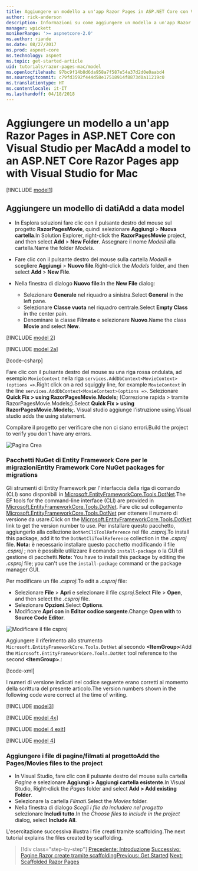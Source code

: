 ```yaml
---
title: Aggiungere un modello a un'app Razor Pages in ASP.NET Core con Visual Studio per Mac
author: rick-anderson
description: Informazioni su come aggiungere un modello a un'app Razor Pages in ASP.NET Core con Visual Studio per Mac.
manager: wpickett
monikerRange: '>= aspnetcore-2.0'
ms.author: riande
ms.date: 08/27/2017
ms.prod: aspnet-core
ms.technology: aspnet
ms.topic: get-started-article
uid: tutorials/razor-pages-mac/model
ms.openlocfilehash: 97bc9f14b8d6da958a7f587e54a37d2d0e0aabd4
ms.sourcegitcommit: c79fd3592f444d58e17518914f8873d0a11219c0
ms.translationtype: HT
ms.contentlocale: it-IT
ms.lasthandoff: 04/18/2018
---
```

# <a name="add-a-model-to-an-aspnet-core-razor-pages-app-with-visual-studio-for-mac"></a><span data-ttu-id="d0623-103">Aggiungere un modello a un'app Razor Pages in ASP.NET Core con Visual Studio per Mac</span><span class="sxs-lookup"><span data-stu-id="d0623-103">Add a model to an ASP.NET Core Razor Pages app with Visual Studio for Mac</span></span>

[!INCLUDE [model1](../../includes/RP/model1.md)]

## <a name="add-a-data-model"></a><span data-ttu-id="d0623-104">Aggiungere un modello di dati</span><span class="sxs-lookup"><span data-stu-id="d0623-104">Add a data model</span></span>

* <span data-ttu-id="d0623-105">In Esplora soluzioni fare clic con il pulsante destro del mouse sul progetto **RazorPagesMovie**, quindi selezionare **Aggiungi** > **Nuova cartella**.</span><span class="sxs-lookup"><span data-stu-id="d0623-105">In Solution Explorer, right-click the **RazorPagesMovie** project, and then select **Add** > **New Folder**.</span></span> <span data-ttu-id="d0623-106">Assegnare il nome *Modelli* alla cartella.</span><span class="sxs-lookup"><span data-stu-id="d0623-106">Name the folder *Models*.</span></span>
* <span data-ttu-id="d0623-107">Fare clic con il pulsante destro del mouse sulla cartella *Modelli* e scegliere **Aggiungi** > **Nuovo file**.</span><span class="sxs-lookup"><span data-stu-id="d0623-107">Right-click the *Models* folder, and then select **Add** > **New File**.</span></span>
* <span data-ttu-id="d0623-108">Nella finestra di dialogo **Nuovo file**:</span><span class="sxs-lookup"><span data-stu-id="d0623-108">In the **New File** dialog:</span></span>

  * <span data-ttu-id="d0623-109">Selezionare **Generale** nel riquadro a sinistra.</span><span class="sxs-lookup"><span data-stu-id="d0623-109">Select **General** in the left pane.</span></span>
  * <span data-ttu-id="d0623-110">Selezionare **Classe vuota** nel riquadro centrale.</span><span class="sxs-lookup"><span data-stu-id="d0623-110">Select **Empty Class** in the center pain.</span></span>
  * <span data-ttu-id="d0623-111">Denominare la classe **Filmato** e selezionare **Nuovo**.</span><span class="sxs-lookup"><span data-stu-id="d0623-111">Name the class **Movie** and select **New**.</span></span>

[!INCLUDE [model 2](../../includes/RP/model2.md)]

[!INCLUDE [model 2a](../../includes/RP/model2a.md)]

[!code-csharp[](../../tutorials/razor-pages/razor-pages-start/sample/RazorPagesMovie/Startup.cs?name=snippet_ConfigureServices2&highlight=3-6)]

<span data-ttu-id="d0623-112">Fare clic con il pulsante destro del mouse su una riga rossa ondulata, ad esempio `MovieContext` nella riga `services.AddDbContext<MovieContext>(options =>`.</span><span class="sxs-lookup"><span data-stu-id="d0623-112">Right click on a red squiggly line, for example `MovieContext` in the line `services.AddDbContext<MovieContext>(options =>`.</span></span> <span data-ttu-id="d0623-113">Selezionare **Quick Fix > using RazorPagesMovie.Models;** (Correzione rapida > tramite RazorPagesMovie.Models;).</span><span class="sxs-lookup"><span data-stu-id="d0623-113">Select **Quick Fix > using RazorPagesMovie.Models;**.</span></span> <span data-ttu-id="d0623-114">Visual studio aggiunge l'istruzione using.</span><span class="sxs-lookup"><span data-stu-id="d0623-114">Visual studio adds the using statement.</span></span>

<span data-ttu-id="d0623-115">Compilare il progetto per verificare che non ci siano errori.</span><span class="sxs-lookup"><span data-stu-id="d0623-115">Build the project to verify you don't have any errors.</span></span>

![Pagina Crea](model/red.png)

### <a name="entity-framework-core-nuget-packages-for-migrations"></a><span data-ttu-id="d0623-117">Pacchetti NuGet di Entity Framework Core per le migrazioni</span><span class="sxs-lookup"><span data-stu-id="d0623-117">Entity Framework Core NuGet packages for migrations</span></span>

<span data-ttu-id="d0623-118">Gli strumenti di Entity Framework per l'interfaccia della riga di comando (CLI) sono disponibili in [Microsoft.EntityFrameworkCore.Tools.DotNet](https://www.nuget.org/packages/Microsoft.EntityFrameworkCore.Tools.DotNet).</span><span class="sxs-lookup"><span data-stu-id="d0623-118">The EF tools for the command-line interface (CLI) are provided in [Microsoft.EntityFrameworkCore.Tools.DotNet](https://www.nuget.org/packages/Microsoft.EntityFrameworkCore.Tools.DotNet).</span></span> <span data-ttu-id="d0623-119">Fare clic sul collegamento [Microsoft.EntityFrameworkCore.Tools.DotNet](https://www.nuget.org/packages/Microsoft.EntityFrameworkCore.Tools.DotNet) per ottenere il numero di versione da usare.</span><span class="sxs-lookup"><span data-stu-id="d0623-119">Click on the [Microsoft.EntityFrameworkCore.Tools.DotNet](https://www.nuget.org/packages/Microsoft.EntityFrameworkCore.Tools.DotNet) link to get the version number to use.</span></span> <span data-ttu-id="d0623-120">Per installare questo pacchetto, aggiungerlo alla collezione `DotNetCliToolReference` nel file *.csproj*.</span><span class="sxs-lookup"><span data-stu-id="d0623-120">To install this package, add it to the `DotNetCliToolReference` collection in the *.csproj* file.</span></span> <span data-ttu-id="d0623-121">**Nota:** è necessario installare questo pacchetto modificando il file *.csproj* ; non è possibile utilizzare il comando `install-package` o la GUI di gestione di pacchetti.</span><span class="sxs-lookup"><span data-stu-id="d0623-121">**Note:** You have to install this package by editing the *.csproj* file; you can't use the `install-package` command or the package manager GUI.</span></span>

<span data-ttu-id="d0623-122">Per modificare un file *.csproj*:</span><span class="sxs-lookup"><span data-stu-id="d0623-122">To edit a *.csproj* file:</span></span>

* <span data-ttu-id="d0623-123">Selezionare **File** > **Apri** e selezionare il file *csproj*.</span><span class="sxs-lookup"><span data-stu-id="d0623-123">Select **File** > **Open**, and then select the *.csproj* file.</span></span>
* <span data-ttu-id="d0623-124">Selezionare **Opzioni**.</span><span class="sxs-lookup"><span data-stu-id="d0623-124">Select **Options**.</span></span>
* <span data-ttu-id="d0623-125">Modificare **Apri con** in **Editor codice sorgente**.</span><span class="sxs-lookup"><span data-stu-id="d0623-125">Change **Open with** to **Source Code Editor**.</span></span>

![Modificare il file csproj](model/csproj.png)

<span data-ttu-id="d0623-127">Aggiungere il riferimento allo strumento `Microsoft.EntityFrameworkCore.Tools.DotNet` al secondo **\<ItemGroup>**:</span><span class="sxs-lookup"><span data-stu-id="d0623-127">Add the `Microsoft.EntityFrameworkCore.Tools.DotNet` tool reference to the second **\<ItemGroup>**.:</span></span>

[!code-xml[](../../tutorials/razor-pages/razor-pages-start/snapshot_cli_sample/RazorPagesMovie/RazorPagesMovie.cli.csproj?highlight=10)]

<span data-ttu-id="d0623-128">I numeri di versione indicati nel codice seguente erano corretti al momento della scrittura del presente articolo.</span><span class="sxs-lookup"><span data-stu-id="d0623-128">The version numbers shown in the following code were correct at the time of writing.</span></span>

[!INCLUDE [model3](../../includes/RP/model3.md)]

[!INCLUDE [model 4x](../../includes/RP/model4x.md)]

[!INCLUDE [model 4 exit](../../includes/RP/model4exit.md)]

[!INCLUDE [model 4](../../includes/RP/model4.md)]

### <a name="add-the-pagesmovies-files-to-the-project"></a><span data-ttu-id="d0623-129">Aggiungere i file di pagine/filmati al progetto</span><span class="sxs-lookup"><span data-stu-id="d0623-129">Add the Pages/Movies files to the project</span></span>

* <span data-ttu-id="d0623-130">In Visual Studio, fare clic con il pulsante destro del mouse sulla cartella *Pagine* e selezionare **Aggiungi > Aggiungi cartella esistente**.</span><span class="sxs-lookup"><span data-stu-id="d0623-130">In Visual Studio, Right-click the *Pages* folder and select **Add > Add existing Folder**.</span></span>
* <span data-ttu-id="d0623-131">Selezionare la cartella *Filmati*.</span><span class="sxs-lookup"><span data-stu-id="d0623-131">Select the *Movies* folder.</span></span>
* <span data-ttu-id="d0623-132">Nella finestra di dialogo *Scegli i file da includere nel progetto* selezionare **Includi tutto**.</span><span class="sxs-lookup"><span data-stu-id="d0623-132">In the *Choose files to include in the project* dialog, select **Include All**.</span></span>

<span data-ttu-id="d0623-133">L'esercitazione successiva illustra i file creati tramite scaffolding.</span><span class="sxs-lookup"><span data-stu-id="d0623-133">The next tutorial explains the files created by scaffolding.</span></span>

> [!div class="step-by-step"]
> <span data-ttu-id="d0623-134">[Precedente: Introduzione](xref:tutorials/razor-pages-mac/razor-pages-start)
> [Successivo: Pagine Razor create tramite scaffolding](xref:tutorials/razor-pages-mac/page)</span><span class="sxs-lookup"><span data-stu-id="d0623-134">[Previous: Get Started](xref:tutorials/razor-pages-mac/razor-pages-start)
[Next: Scaffolded Razor Pages](xref:tutorials/razor-pages-mac/page)</span></span>
